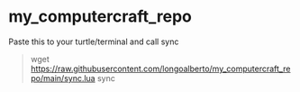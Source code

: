 # my_computercraft_repo

Paste this to your turtle/terminal and call sync


> wget https://raw.githubusercontent.com/longoalberto/my_computercraft_repo/main/sync.lua sync

